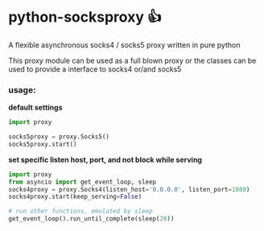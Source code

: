 # python-socksproxy :+1:


A flexible asynchronous socks4 / socks5 proxy written in pure python

This proxy module can be used as a full blown proxy or the classes can be used to provide a interface to socks4 or/and socks5

### usage:


**default settings**
```python
import proxy

socks5proxy = proxy.Socks5()
socks5proxy.start()
```


**set specific listen host, port, and not block while serving**
```python
import proxy
from asyncio import get_event_loop, sleep
socks4proxy = proxy.Socks4(listen_host='0.0.0.0', listen_port=1080)
socks4proxy.start(keep_serving=False)

# run other functions, emulated by sleep
get_event_loop().run_until_complete(sleep(20))
```
